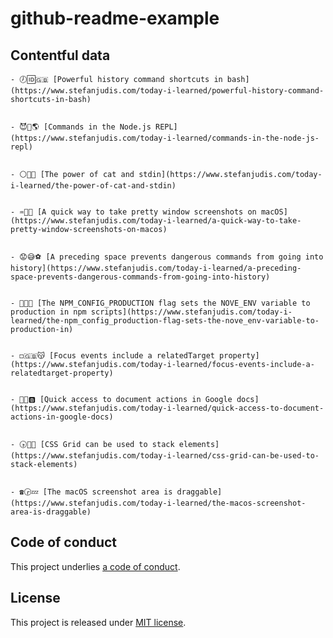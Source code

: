 # github-readme-example

## Contentful data


























<!-- CONTENTFUL_START -->

    - 🕖🆔🇬🇧 [Powerful history command shortcuts in bash](https://www.stefanjudis.com/today-i-learned/powerful-history-command-shortcuts-in-bash)
  

    - 😈🍵🌎 [Commands in the Node.js REPL](https://www.stefanjudis.com/today-i-learned/commands-in-the-node-js-repl)
  

    - ⚪🔽😍 [The power of cat and stdin](https://www.stefanjudis.com/today-i-learned/the-power-of-cat-and-stdin)
  

    - ♒️🐑🍊 [A quick way to take pretty window screenshots on macOS](https://www.stefanjudis.com/today-i-learned/a-quick-way-to-take-pretty-window-screenshots-on-macos)
  

    - 😟😅⚽️ [A preceding space prevents dangerous commands from going into history](https://www.stefanjudis.com/today-i-learned/a-preceding-space-prevents-dangerous-commands-from-going-into-history)
  

    - 🚬📖🚧 [The NPM_CONFIG_PRODUCTION flag sets the NOVE_ENV variable to production in npm scripts](https://www.stefanjudis.com/today-i-learned/the-npm_config_production-flag-sets-the-nove_env-variable-to-production-in)
  

    - ◻️🇬🇧😽 [Focus events include a relatedTarget property](https://www.stefanjudis.com/today-i-learned/focus-events-include-a-relatedtarget-property)
  

    - 🙌💞🅱 [Quick access to document actions in Google docs](https://www.stefanjudis.com/today-i-learned/quick-access-to-document-actions-in-google-docs)
  

    - 🕟🐪💷 [CSS Grid can be used to stack elements](https://www.stefanjudis.com/today-i-learned/css-grid-can-be-used-to-stack-elements)
  

    - ☎️🕞💤 [The macOS screenshot area is draggable](https://www.stefanjudis.com/today-i-learned/the-macos-screenshot-area-is-draggable)
  
<!-- CONTENTFUL_END -->
  
  
  
  
  
  
  
  
  
  
  
  
  
  
  
  
  
  
  
  
  
  
  
  
  

## Code of conduct

This project underlies [a code of conduct](./CODE-OF-CONDUCT.md).

## License

This project is released under [MIT license](./LICENSE).
